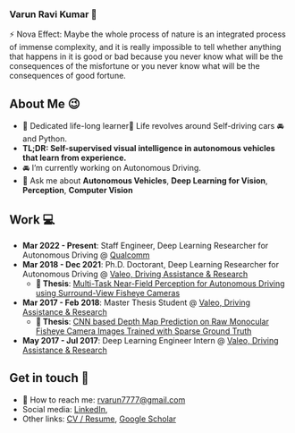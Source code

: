 ### Varun Ravi Kumar 👋


⚡ Nova Effect: Maybe the whole process of nature is an integrated process of immense complexity, and it is really impossible to tell whether anything that happens in it is good or bad because you never know what will be the consequences of the misfortune or you never know what will be the consequences of good fortune.

## About Me 😉
-  🦅 Dedicated life-long learner💯 Life revolves around Self-driving cars 🚘 and Python.
- **TL;DR: Self-supervised visual intelligence in autonomous vehicles that learn from experience.**
- 🚘 I’m currently working on Autonomous Driving.
- 💬 Ask me about **Autonomous Vehicles**, **Deep Learning for Vision**, **Perception**, **Computer Vision**

## Work  💻
- **Mar 2022 - Present**: Staff Engineer, Deep Learning Researcher for Autonomous Driving @ [Qualcomm](https://www.qualcomm.com/products/application/automotive)
- **Mar 2018 - Dec 2021**: Ph.D. Doctorant, Deep Learning Researcher for Autonomous Driving @ [Valeo, Driving Assistance & Research](https://doi.org/10.22032/dbt.50751)
  - **📜 Thesis**: [Multi-Task Near-Field Perception for Autonomous Driving using Surround-View Fisheye Cameras](https://arxiv.org/pdf/2206.05542.pdf)
- **Mar 2017 - Feb 2018**: Master Thesis Student @ [Valeo, Driving Assistance & Research](https://drive.google.com/file/d/11mOSaimpgAsvxBXOKWN1uqIjaLSSfBW7/view?usp=sharing)
  - **📜 Thesis**: [CNN based Depth Map Prediction on Raw Monocular Fisheye Camera Images Trained with Sparse Ground Truth](https://drive.google.com/file/d/11mOSaimpgAsvxBXOKWN1uqIjaLSSfBW7/view?usp=sharing)
- **May 2017 - Jul 2017**: Deep Learning Engineer Intern @ [Valeo, Driving Assistance & Research](https://www.valeo.com/en/kronach-neuses-comfort-driving-assistance-systems/)

## Get in touch  💬 
- 📧 How to reach me: rvarun7777@gmail.com
- Social media: [LinkedIn](https://www.linkedin.com/in/rvarun7777/),
- Other links: [CV / Resume](https://drive.google.com/file/d/11zVXrkf8ng9Ak6sPq9-vhb-0SHlVtZi0/view?usp=sharing), [Google Scholar](https://scholar.google.com/citations?user=Tll071oAAAAJ&hl=en)
